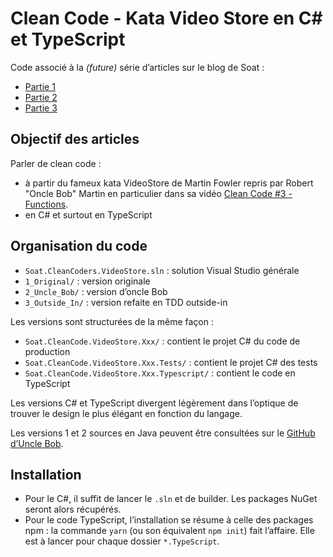 # Clean Code - Kata Video Store en C# et TypeScript

Code associé à la _(future)_ série d’articles sur le blog de Soat :

- [Partie 1](http://blog.soat.fr/2018/04/cleancode-videostore-cs-ts-part1/)
- [Partie 2](http://blog.soat.fr/2018/04/cleancode-videostore-cs-ts-part2/)
- [Partie 3](http://blog.soat.fr/2018/04/cleancode-videostore-cs-ts-part3/)

## Objectif des articles

Parler de clean code :

- à partir du fameux kata VideoStore de Martin Fowler repris par Robert "Oncle Bob" Martin en particulier dans sa vidéo [Clean Code #3 - Functions](https://cleancoders.com/episode/clean-code-episode-3/show).
- en C# et surtout en TypeScript

## Organisation du code

- `Soat.CleanCoders.VideoStore.sln` : solution Visual Studio générale
- `1_Original/` : version originale
- `2_Uncle_Bob/` : version d’oncle Bob
- `3_Outside_In/` : version refaite en TDD outside-in

Les versions sont structurées de la même façon :

- `Soat.CleanCode.VideoStore.Xxx/` : contient le projet C# du code de production
- `Soat.CleanCode.VideoStore.Xxx.Tests/` : contient le projet C# des tests
- `Soat.CleanCode.VideoStore.Xxx.Typescript/` : contient le code en TypeScript

Les versions C# et TypeScript divergent légèrement dans l’optique de trouver le design le plus élégant en fonction du langage.

Les versions 1 et 2 sources en Java peuvent être consultées sur le [GitHub d’Uncle Bob](https://github.com/unclebob/videostore).

## Installation

- Pour le C#, il suffit de lancer le `.sln` et de builder. Les packages NuGet seront alors récupérés.
- Pour le code TypeScript, l’installation se résume à celle des packages npm : la commande `yarn` (ou son équivalent `npm init`) fait l’affaire. Elle est à lancer pour chaque dossier `*.TypeScript`.
